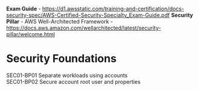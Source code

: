 **Exam Guide** - https://d1.awsstatic.com/training-and-certification/docs-security-spec/AWS-Certified-Security-Specialty_Exam-Guide.pdf 
**Security Pillar** - AWS Well-Architected Framework - https://docs.aws.amazon.com/wellarchitected/latest/security-pillar/welcome.html

# Security Foundations 
SEC01-BP01 Separate workloads using accounts  
SEC01-BP02 Secure account root user and properties
